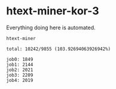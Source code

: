 # htext-miner-kor-3

Everything doing here is automated.

```
htext-miner

total: 10242/9855 (103.92694063926942%)

job0: 1849
job1: 2144
job2: 2021
job3: 2209
job4: 2019
```